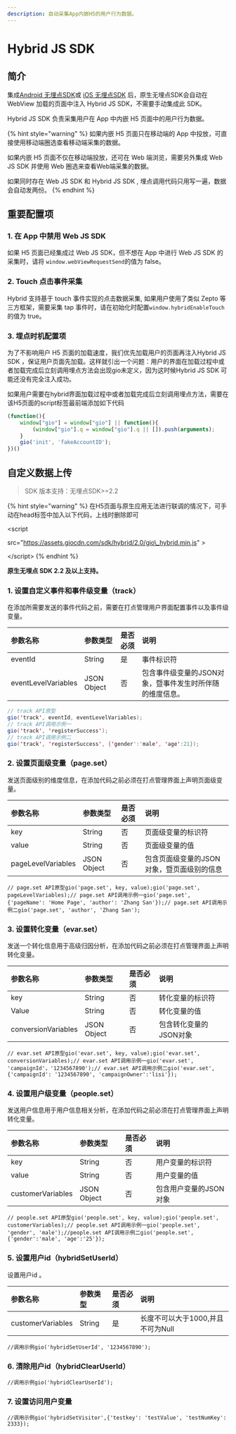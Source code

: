 ```yaml
---
description: 自动采集App内嵌H5的用户行为数据。
---
```


# Hybrid JS SDK

## 简介

集成[Android 无埋点SDK](android-sdk/auto-android-sdk.md)或 [iOS 无埋点SDK](ios-sdk/auto-ios-sdk.md) 后，原生无埋点SDK会自动在 WebView 加载的页面中注入 Hybrid JS SDK，不需要手动集成此 SDK。

Hybrid JS SDK 负责采集用户在 App 中内嵌 H5 页面中的用户行为数据。

{% hint style="warning" %}
如果内嵌 H5 页面只在移动端的 App 中投放，可直接使用移动端圈选查看移动端采集的数据。

如果内嵌 H5 页面不仅在移动端投放，还可在 Web 端浏览，需要另外集成 Web JS SDK 并使用 Web 圈选来查看Web端采集的数据。

如果同时存在 Web JS SDK 和 Hybrid JS SDK , 埋点调用代码只用写一遍，数据会自动发两份。
{% endhint %}

## 重要配置项 <a id="zhong-yao-pei-zhi-xiang"></a>

### 1. 在 App 中禁用 Web JS SDK <a id="1-zai-app-zhong-jin-yong-web-js-sdk"></a>

如果 H5 页面已经集成过 Web JS SDK，但不想在 App 中进行 Web JS SDK 的采集时，请将 `window.webViewRequestSend`的值为 false。

### 2. Touch 点击事件采集 <a id="2-touch-dian-ji-shi-jian-cai-ji"></a>

Hybrid 支持基于 touch 事件实现的点击数据采集, 如果用户使用了类似 Zepto 等三方框架，需要采集 tap 事件时，请在初始化时配置`window.hybridEnableTouch` 的值为 true。

### 3. 埋点时机配置项 <a id="3-mai-dian-shi-ji-pei-zhi-xiang"></a>

为了不影响用户 H5 页面的加载速度，我们优先加载用户的页面再注入Hybrid JS SDK ，保证用户页面先加载。这样就引出一个问题：用户的界面在加载过程中或者加载完成后立刻调用埋点方法会出现gio未定义，因为这时候Hybrid JS SDK 可能还没有完全注入成功。

如果用户需要在hybrid界面加载过程中或者加载完成后立刻调用埋点方法，需要在该H5页面的script标签最前端添加如下代码

```javascript
(function(){
	window["gio"] = window["gio"] || function(){
		(window["gio"].q = window["gio"].q || []).push(arguments);
	}
	gio('init', 'fakeAccountID');
})()
```

## 自定义数据上传 <a id="mai-dian-api"></a>

> SDK 版本支持：无埋点SDK&gt;=2.2

{% hint style="warning" %}
在H5页面与原生应用无法进行联调的情况下，可手动在head标签中加入以下代码，上线时删除即可

 &lt;script 

src="https://assets.giocdn.com/sdk/hybrid/2.0/gio\_hybrid.min.js" &gt;

&lt;/script&gt;
{% endhint %}

**原生无埋点 SDK 2.2 及以上支持。**

### 1. 设置自定义事件和事件级变量（track） <a id="1-she-zhi-zi-ding-yi-shi-jian-he-shi-jian-ji-bian-liang-track"></a>

在添加所需要发送的事件代码之前，需要在打点管理用户界面配置事件以及事件级变量。

| 参数名称 |  参数类型 | 是否必须 | 说明 |
| :--- | :--- | :--- | :--- |
| eventId | String | 是 | 事件标识符 |
| eventLevelVariables | JSON Object | 否 | 包含事件级变量的JSON对象，暨事件发生时所伴随的维度信息。 |

```java
// track API原型
gio('track', eventId, eventLevelVariables);
// track API调用示例一
gio('track', 'registerSuccess');
// track API调用示例二
gio('track', 'registerSuccess', {'gender':'male', 'age':21});
```

### 2. 设置页面级变量（page.set） <a id="2-she-zhi-ye-mian-ji-bian-liang-pageset"></a>

发送页面级别的维度信息，在添加代码之前必须在打点管理界面上声明页面级变量。

| 参数名称 | 参数类型 | 是否必须 | 说明 |
| :--- | :--- | :--- | :--- |
| key | String | 否 | 页面级变量的标识符 |
| value | String | 否 | 页面级变量的值 |
| pageLevelVariables | JSON Object | 否 | 包含页面级变量的JSON对象，暨页面级别的信息 |

```text
// page.set API原型gio('page.set', key, value);gio('page.set', pageLevelVariables);// page.set API调用示例一gio('page.set', {'pageName': 'Home Page', 'author': 'Zhang San'});// page.set API调用示例二gio('page.set', 'author', 'Zhang San');
```

### 3. 设置转化变量（evar.set） <a id="3-she-zhi-zhuan-hua-bian-liang-evarset"></a>

发送一个转化信息用于高级归因分析，在添加代码之前必须在打点管理界面上声明转化变量。

| 参数名称 | 参数类型 | 是否必须 | 说明 |
| :--- | :--- | :--- | :--- |
| key | String | 否 | 转化变量的标识符 |
| Value | String | 否 | 转化变量的值 |
| conversionVariables | JSON Object | 否 | 包含转化变量的JSON对象 |

```text
// evar.set API原型gio('evar.set', key, value);gio('evar.set', conversionVariables);// evar.set API调用示例一gio('evar.set', 'campaignId'，'1234567890');// evar.set API调用示例二gio('evar.set', {'campaignId': '1234567890', 'campaignOwner':'lisi'});
```

### 4. 设置用户级变量（people.set） <a id="4-she-zhi-yong-hu-ji-bian-liang-peopleset"></a>

发送用户信息用于用户信息相关分析，在添加代码之前必须在打点管理界面上声明转化变量。

| 参数名称 | 参数类型 | 是否必须 |  说明 |
| :--- | :--- | :--- | :--- |
| key | String | 否 | 用户变量的标识符 |
| value | String | 否 | 用户变量的值 |
| customerVariables | JSON Object | 否 | 包含用户变量的JSON对象 |

```text
// people.set API原型gio('people.set', key, value);gio('people.set', customerVariables);// people.set API调用示例一gio('people.set', 'gender', 'male');//people.set API调用示例二gio('people.set', {'gender':'male', 'age':'25'});
```

### 5. 设置用户id（hybridSetUserId） <a id="5-she-zhi-yong-hu-idhybridsetuserid"></a>

设置用户id 。

| 参数名称 | 参数类型 | 是否必须 | 说明 |
| :--- | :--- | :--- | :--- |
| customerVariables | String | 是 | 长度不可以大于1000,并且不可为Null |

```text
//调用示例gio('hybridSetUserId', '1234567890');
```

### 6. 清除用户id（hybridClearUserId） <a id="6-qing-chu-yong-hu-idhybridclearuserid"></a>

```text
//调用示例gio('hybridClearUserId');
```

### 7. 设置访问用户变量 <a id="7-she-zhi-fang-wen-yong-hu-bian-liang"></a>

```text
//调用示例gio('hybridSetVisitor',{'testkey': 'testValue', 'testNumKey': 2333});
```

